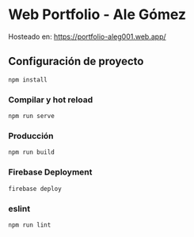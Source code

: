 # Web Portfolio - Ale Gómez

Hosteado en: https://portfolio-aleg001.web.app/

## Configuración de proyecto

```
npm install
```

### Compilar y hot reload

```
npm run serve
```

### Producción

```
npm run build
```
### Firebase Deployment

```
firebase deploy
```


### eslint

```
npm run lint
```

